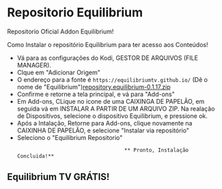 # Repositorio Equilibrium
 Repositorio Oficial Addon Equilibrium!
 
 
 Como Instalar o repositório Equilibrium para ter acesso aos Conteúdos!


<p align="left">
  <ul>
    <li>Vá para as configurações do Kodi, GESTOR DE ARQUIVOS (FILE MANAGER).</li>
    <li>Clque em "Adicionar Origem"</li>
    <li>O endereço para a fonte é <code>https://equilibriumtv.github.io/</code> (Dê o nome de "Equilibrium")<a href="repository.equilibrium-0.1.17.zip">repository.equilibrium-0.1.17.zip</a></li>
    <li>Confirme e retorne a tela principal, e vá para "Add-ons"</li>
    <li>Em Add-ons, CLique  no icone de uma CAIXINGA DE PAPELÂO, em seguida vá em INSTALAR A PARTIR DE UM ARQUIVO ZIP. Na realação de Dispositivos, selecione o dispositivo Equilibrium, e pressione ok</a>.</li>
    <li>Após a Intalação, Retorne para Add-ons, clique novamente na CAIXINHA DE PAPELÃO, e selecione "Instalar via repositório"</li>
    <li>Seleciono o "Equilibrium Repositorio"</li>
    
                                       ** Pronto, Instalação Concluida!**
  </ul>
</p>

## Equilibrium TV GRÁTIS!

